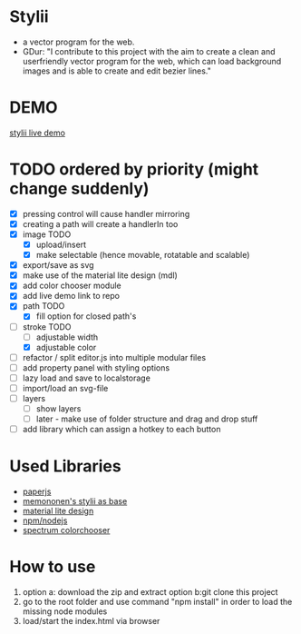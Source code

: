 # Stylii
 - a vector program for the web.
 - GDur: "I contribute to this project with the aim to create a clean and userfriendly vector program for the web, which can load background images and is able to create and edit bezier lines."
 
DEMO
==
 [stylii live demo](https://dl.dropboxusercontent.com/u/8938703/workspace/web/stylii/editor.html)

TODO ordered by priority (might change suddenly)
==
  - [x] pressing control will cause handler mirroring
  - [x] creating a path will create a handlerIn too
  - [x] image TODO
    - [x] upload/insert
    - [x] make selectable (hence movable, rotatable and scalable)
  - [x] export/save as svg
  - [x] make use of the material lite design (mdl)
  - [x] add color chooser module
  - [x] add live demo link to repo
  - [x] path TODO
    - [x] fill option for closed path's
  - [ ] stroke TODO
    - [ ] adjustable width
    - [x] adjustable color
  - [ ] refactor / split editor.js into multiple modular files 
  - [ ] add property panel with styling options
  - [ ] lazy load and save to localstorage
  - [ ] import/load an svg-file
  - [ ] layers
    - [ ] show layers
    - [ ] later - make use of folder structure and drag and drop stuff
  - [ ] add library which can assign a hotkey to each button

Used Libraries
==
 - [paperjs](http://paperjs.org/)
 - [memononen's stylii as base](https://github.com/memononen/stylii)
 - [material lite design](http://www.getmdl.io/)
 - [npm/nodejs](https://nodejs.org/en/)
 - [spectrum colorchooser](https://bgrins.github.io/spectrum/)
  
How to use
==
  1. option a: download the zip and extract
   option b:git clone this project
  2. go to the root folder and use command "npm install" in order to load the missing node modules
  3. load/start the index.html via browser
